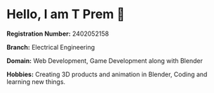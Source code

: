 # Hello, I am **T Prem** 👋

**Registration Number:** 2402052158 

**Branch:** Electrical Engineering

**Domain:** Web Development, Game Development along with Blender 

**Hobbies:** Creating 3D products and animation in Blender, Coding and learning new things.